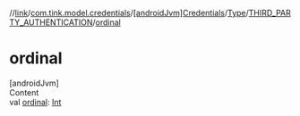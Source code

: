 //[link](../../../../index.md)/[com.tink.model.credentials](../../../index.md)/[[androidJvm]Credentials](../../index.md)/[Type](../index.md)/[THIRD_PARTY_AUTHENTICATION](index.md)/[ordinal](ordinal.md)



# ordinal  
[androidJvm]  
Content  
val [ordinal](ordinal.md): [Int](https://kotlinlang.org/api/latest/jvm/stdlib/kotlin/-int/index.html)  



